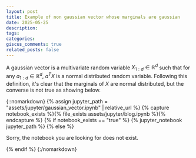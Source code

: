 ```yaml
---
layout: post
title: Example of non gaussian vector whose marginals are gaussian
date: 2025-05-25
description: 
tags: 
categories: 
giscus_comments: true
related_posts: false
---
```


A gaussian vector is a multivariate random variable $X_{1:d} \in \mathbb{R}^d$ such that for any $a_{1:d} \in \mathbb{R}^d$, $a^T X$ is a normal distributed random variable. 
Following this definition, it's clear that the marginals of $X$ are normal distributed, but the converse is not true as showing below.

{::nomarkdown}
{% assign jupyter_path = "assets/jupyter/gaussian_vector.ipynb" | relative_url %}
{% capture notebook_exists %}{% file_exists assets/jupyter/blog.ipynb %}{% endcapture %}
{% if notebook_exists == "true" %}
{% jupyter_notebook jupyter_path %}
{% else %}

<p>Sorry, the notebook you are looking for does not exist.</p>
{% endif %}
{:/nomarkdown}
